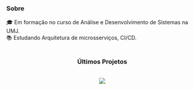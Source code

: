 <div align="left">

#

### Sobre

🎓 Em formação no curso de Análise e Desenvolvimento de Sistemas na UMJ. </br>
📚 Estudando Arquitetura de microsserviços, CI/CD. </br>

#

<div align="center">

###  Últimos Projetos
  
  <br>

<a  href="https://github.com/pedroalcantara9568/delivery-api">
  <img align="center" src="https://github-readme-stats.vercel.app/api/pin/?username=AndersonRibeiro96&repo=ms-course&show_icons=true&line_height=27&title_color=fff&text_color=fff&icon_color=fff&bg_color=111"/>
</a>

   
  
</div>
</div>
